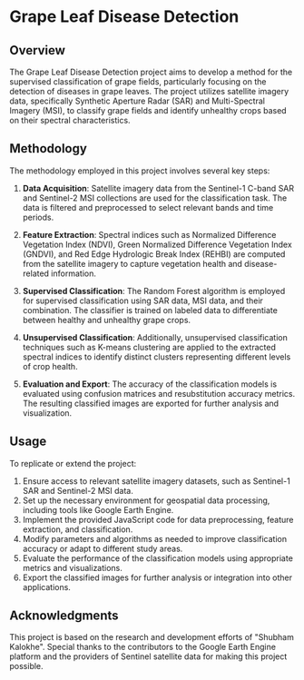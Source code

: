 # Grape Leaf Disease Detection

## Overview

The Grape Leaf Disease Detection project aims to develop a method for the supervised classification of grape fields, particularly focusing on the detection of diseases in grape leaves. The project utilizes satellite imagery data, specifically Synthetic Aperture Radar (SAR) and Multi-Spectral Imagery (MSI), to classify grape fields and identify unhealthy crops based on their spectral characteristics.

## Methodology

The methodology employed in this project involves several key steps:

1. **Data Acquisition**: Satellite imagery data from the Sentinel-1 C-band SAR and Sentinel-2 MSI collections are used for the classification task. The data is filtered and preprocessed to select relevant bands and time periods.

2. **Feature Extraction**: Spectral indices such as Normalized Difference Vegetation Index (NDVI), Green Normalized Difference Vegetation Index (GNDVI), and Red Edge Hydrologic Break Index (REHBI) are computed from the satellite imagery to capture vegetation health and disease-related information.

3. **Supervised Classification**: The Random Forest algorithm is employed for supervised classification using SAR data, MSI data, and their combination. The classifier is trained on labeled data to differentiate between healthy and unhealthy grape crops.

4. **Unsupervised Classification**: Additionally, unsupervised classification techniques such as K-means clustering are applied to the extracted spectral indices to identify distinct clusters representing different levels of crop health.

5. **Evaluation and Export**: The accuracy of the classification models is evaluated using confusion matrices and resubstitution accuracy metrics. The resulting classified images are exported for further analysis and visualization.

## Usage

To replicate or extend the project:

1. Ensure access to relevant satellite imagery datasets, such as Sentinel-1 SAR and Sentinel-2 MSI data.
2. Set up the necessary environment for geospatial data processing, including tools like Google Earth Engine.
3. Implement the provided JavaScript code for data preprocessing, feature extraction, and classification.
4. Modify parameters and algorithms as needed to improve classification accuracy or adapt to different study areas.
5. Evaluate the performance of the classification models using appropriate metrics and visualizations.
6. Export the classified images for further analysis or integration into other applications.

## Acknowledgments
This project is based on the research and development efforts of "Shubham Kalokhe". 
Special thanks to the contributors to the Google Earth Engine platform and the providers of Sentinel satellite data for making this project possible.


